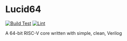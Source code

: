 # Lucid64
[![Build Test](https://img.shields.io/badge/RISCV%20Architectural%20Tests%20(RV64I)-Passing-brightgreen)](https://github.com/Peter-Herrmann/rv64_rough/actions/workflows/build.yml)
[![Lint](https://img.shields.io/badge/Lint-Passing-brightgreen)](https://github.com/Peter-Herrmann/rv64_rough/actions/workflows/lint.yml)

A 64-bit RISC-V core written with simple, clean, Verilog
